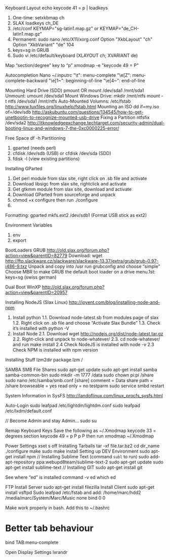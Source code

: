 Keyboard Layout
echo keycode 41 = p | loadkeys 
1. One-time: setxkbmap ch
2. SLAX loadkeys ch_DE
3. /etc/conf KEYMAP="sg-latin1.map.gz" or KEYMAP="de_CH-latin1.map.gz"
4. Permanent: sudo nano /etc/X11/xorg.conf
    Option  	"XkbLayout" "ch"
    Option  	"XkbVariant" "de"
    104
5. keys=sg in GRUB
6. Sudo vi /etc/default/keyboard (XLAYOUT ch; XVARIANT de)

Map “section/degree” key to “p”
xmodmap -e "keycode 49 = P"

Autocompletion
Nano ~/.inputrc
"\t": menu-complete
"\e[Z": menu-complete-backward
"\e[1~": beginning-of-line
"\e[4~": end-of-line

Mounting Hard Drive (SDD)
pmount OR mount /dev/sda1 /mnt/sda1
Unmount:
umount /dev/sda1
Mount Windows Drive:
mkdir /mnt/ntfs
mount -t ntfs /dev/sda1 /mnt/ntfs
Auto-Mounted Volumns: /etc/fstab http://www.tuxfiles.org/linuxhelp/fstab.html
Mounting an ISO
dd if=my.iso of=/dev/sdb
http://askubuntu.com/questions/134545/how-to-get-unetbootin-to-recognize-mounted-usb-drive
Fixing a Partition
ntfsfix /dev/sda2
http://itknowledgeexchange.techtarget.com/security-admin/dual-booting-linux-and-windows-7-the-0xc0000225-error/

Free Space
df -h
Partitioning
1. gparted (needs perl)
2. cfdisk /dev/sdb (USB) or cfdisk /dev/sda (SDD)
3. fdisk -l (view existing partitions)

Installing GParted
1. Get perl module from slax site, right click on .sb file and activate
2. Download libsigc from slax site, rightclick and activate
2. Get gtkmm module from slax site, download and activate
3. Download GParted from sourceforge and unpack
3. chmod +x configure then run ./configure
4. 
Formatting:
gparted
mkfs.ext2 /dev/sdb1 (Format USB stick as ext2)

Environment Variables
1. env
2. export

BootLoaders
GRUB
http://old.slax.org/forum.php?action=view&parentID=82779
Download: wget http://ftp.slackware.cz/slackware/slackware-13.37/extra/grub/grub-0.97-i486-9.txz
Unpack and copy into /usr
run grubconfig and choose “simple”
Choose MBR to make GRUB the default boot loader on a drive
menu.1st:
keys=sg (swiss german)

Dual Boot WinXP
http://old.slax.org/forum.php?action=view&parentID=20957

Installing NodeJS (Slax Linux)
http://joyent.com/blog/installing-node-and-npm
1. Install python
1.1. Download node-latest.sb from modules page of slax
1.2. Right click on .sb file and choose “Activate Slax Bundle”
1.3. Check it’s installed with python -V
2. Install Node
2.1. Download wget http://nodejs.org/dist/node-latest.tar.gz
2.2. Right-click and unpack to node-whatever/
2.3. cd node-whatever/ and run make install
2.4 Check NodeJS is installed with node -v
2.3 Check NPM is installed with npm version

Installing Stuff
lzm2dir package.lzm /

SAMBA SMB File Shares
sudo apt-get update
sudo apt-get install samba samba-common-bin
sudo mkdir -m 1777 /data
sudo chown pi:pi /share
sudo nano /etc/samba/smb.conf
[share]
  comment = Data share
  path = /share
  browseable = yes
  read only = no
testparm
sudo service smbd restart

System Information in SysFS
http://landoflinux.com/linux_procfs_sysfs.html 


Auto-Login
sudo leafpad /etc/lightdm/lightdm.conf
sudo leafpad /etc/lxdm/default.conf

// Become Admin and stay Admin...
sudo su

Remap Keyboard Keys
Save the following as ~/.Xmodmap
keycode  33 = degrees section
keycode 49 = p P p P
then run xmodmap ~/.Xmodmap

Power Settings
xset s off
Installing Tarballs
tar -xf file.tar.bz2
cd dir_name
./configure
make
sudo make install
Setting up DEV Environment
sudo apt-get install npm
// Installing Sublime Text (command `subl` to run)
sudo add-apt-repository ppa:webupd8team/sublime-text-2
sudo apt-get update
sudo apt-get install sublime-text
// Installing GIT
sudo apt-get install git

See where “ed” is installed
command -v ed
which ed

FTP 
Install Server
sudo apt-get install filezilla
Install Client
sudo apt-get install vsftpd
Sudo leafpad /etc/fstab and add:
/home/marc/hdd2 /media/marc/System/Marc/Music none bind 0 0

Make <tab> work properly in bash. Add this to ~/.bashrc
# Better tab behaviour
bind TAB:menu-complete

Open Display Settings
lxrandr



